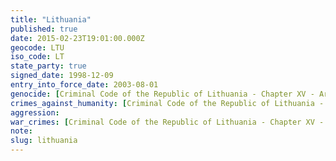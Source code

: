 ```yaml
---
title: "Lithuania"
published: true
date: 2015-02-23T19:01:00.000Z
geocode: LTU
iso_code: LT
state_party: true
signed_date: 1998-12-09
entry_into_force_date: 2003-08-01
genocide: [Criminal Code of the Republic of Lithuania - Chapter XV - Article 99](https://iccdb.hrlc.net/data/doc/312/keyword/46/)
crimes_against_humanity: [Criminal Code of the Republic of Lithuania - Chapter XV - Article 100](https://iccdb.hrlc.net/data/doc/312/keyword/13/)
aggression:
war_crimes: [Criminal Code of the Republic of Lithuania - Chapter XV - Articles 101-109, 111](https://iccdb.hrlc.net/data/doc/312/keyword/145/)
note:
slug: lithuania
---
```

